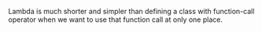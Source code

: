 Lambda is much shorter and simpler than defining a class with function-call operator when we want to use that function call at only one place.
